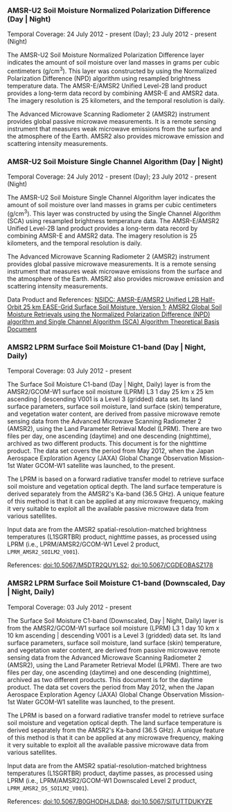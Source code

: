 ### AMSR-U2 Soil Moisture Normalized Polarization Difference (Day | Night)
Temporal Coverage: 24 July 2012 - present (Day); 23 July 2012 - present (Night)

The AMSR-U2 Soil Moisture Normalized Polarization Difference layer indicates the amount of soil moisture over land masses in grams per cubic centimeters (g/cm<sup>3</sup>). This layer was constructed by using the Normalized Polarization Difference (NPD) algorithm using resampled brightness temperature data. The AMSR-E/AMSR2 Unified Level-2B land product provides a long-term data record by combining AMSR-E and AMSR2 data. The imagery resolution is 25 kilometers, and the temporal resolution is daily.

The Advanced Microwave Scanning Radiometer 2 (AMSR2) instrument provides global passive microwave measurements. It is a remote sensing instrument that measures weak microwave emissions from the surface and the atmosphere of the Earth. AMSR2 also provides microwave emission and scattering intensity measurements.

### AMSR-U2 Soil Moisture Single Channel Algorithm (Day | Night)
Temporal Coverage: 24 July 2012 - present (Day); 23 July 2012 - present (Night)

The AMSR-U2 Soil Moisture Single Channel Algorithm layer indicates the amount of soil moisture over land masses in grams per cubic centimeters (g/cm<sup>3</sup>). This layer was constructed by using the Single Channel Algorithm (SCA) using resampled brightness temperature data. The AMSR-E/AMSR2 Unified Level-2B land product provides a long-term data record by combining AMSR-E and AMSR2 data. The imagery resolution is 25 kilometers, and the temporal resolution is daily.

The Advanced Microwave Scanning Radiometer 2 (AMSR2) instrument provides global passive microwave measurements. It is a remote sensing instrument that measures weak microwave emissions from the surface and the atmosphere of the Earth. AMSR2 also provides microwave emission and scattering intensity measurements.

Data Product and References:
[NSIDC: AMSR-E/AMSR2 Unified L2B Half-Orbit 25 km EASE-Grid Surface Soil Moisture, Version 1](http://nsidc.org/data/au_land);
[AMSR2 Global Soil Moisture Retrievals using the Normalized Polarization Difference (NPD) algorithm and Single Channel Algorithm (SCA) Algorithm Theoretical Basis Document](http://nsidc.org/sites/nsidc.org/files/technical-references/AMSR2_ATBD.DOCX)

### AMSR2 LPRM Surface Soil Moisture C1-band (Day | Night, Daily)
Temporal Coverage: 03 July 2012 - present

The Surface Soil Moisture C1-band (Day | Night, Daily) layer is from the AMSR2/GCOM-W1 surface soil moisture (LPRM) L3 1 day 25 km x 25 km ascending | descending V001 is a Level 3 (gridded) data set. Its land surface parameters, surface soil moisture, land surface (skin) temperature, and vegetation water content, are derived from passive microwave remote sensing data from the Advanced Microwave Scanning Radiometer 2 (AMSR2), using the Land Parameter Retrieval Model (LPRM). There are two files per day, one ascending (daytime) and one descending (nighttime), archived as two different products. This document is for the nighttime product. The data set covers the period from May 2012, when the Japan Aerospace Exploration Agency (JAXA) Global Change Observation Mission-1st Water GCOM-W1 satellite was launched, to the present.

The LPRM is based on a forward radiative transfer model to retrieve surface soil moisture and vegetation optical depth. The land surface temperature is derived separately from the AMSR2's Ka-band (36.5 GHz). A unique feature of this method is that it can be applied at any microwave frequency, making it very suitable to exploit all the available passive microwave data from various satellites.

Input data are from the AMSR2 spatial-resolution-matched brightness temperatures (L1SGRTBR) product, nighttime passes, as processed using LPRM (i.e., LPRM/AMSR2/GCOM-W1 Level 2 product, `LPRM_AMSR2_SOILM2_V001`).

References: [doi:10.5067/M5DTR2QUYLS2](https://dx.doi.org/10.5067/M5DTR2QUYLS2); [doi:10.5067/CGDEOBASZ178](https://dx.doi.org/10.5067/CGDEOBASZ178)

### AMSR2 LPRM  Surface Soil Moisture C1-band (Downscaled, Day | Night, Daily)
Temporal Coverage: 03 July 2012 - present

The Surface Soil Moisture C1-band (Downscaled, Day | Night, Daily) layer is from the AMSR2/GCOM-W1 surface soil moisture (LPRM) L3 1 day 10 km x 10 km ascending | descending V001 is a Level 3 (gridded) data set. Its land surface parameters, surface soil moisture, land surface (skin) temperature, and vegetation water content, are derived from passive microwave remote sensing data from the Advanced Microwave Scanning Radiometer 2 (AMSR2), using the Land Parameter Retrieval Model (LPRM). There are two files per day, one ascending (daytime) and one descending (nighttime), archived as two different products. This document is for the daytime product. The data set covers the period from May 2012, when the Japan Aerospace Exploration Agency (JAXA) Global Change Observation Mission-1st Water GCOM-W1 satellite was launched, to the present.

The LPRM is based on a forward radiative transfer model to retrieve surface soil moisture and vegetation optical depth. The land surface temperature is derived separately from the AMSR2's Ka-band (36.5 GHz). A unique feature of this method is that it can be applied at any microwave frequency, making it very suitable to exploit all the available passive microwave data from various satellites.

Input data are from the AMSR2 spatial-resolution-matched brightness temperatures (L1SGRTBR) product, daytime passes, as processed using LPRM (i.e., LPRM/AMSR2/GCOM-W1 Downscaled Level 2 product, `LPRM_AMSR2_DS_SOILM2_V001`).

References: [doi:10.5067/B0GHODHJLDA8](https://dx.doi.org/10.5067/B0GHODHJLDA8); [doi:10.5067/SITUTTDUKYZE](https://dx.doi.org/10.5067/SITUTTDUKYZE)
